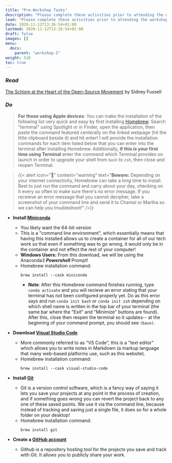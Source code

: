 ```yaml
---
title: "Pre-Workshop Tasks"
description: "Please complete these activities prior to attending the workshop."
lead: "Please complete these activities prior to attending the workshop."
date: 2020-11-12T13:26:54+01:00
lastmod: 2020-11-12T13:26:54+01:00
draft: false
images: []
menu:
  docs:
    parent: "workshop-I"
weight: 510
toc: true
---
```


### *Read*
[The Schism at the Heart of the Open-Source Movement](https://www.theatlantic.com/technology/archive/2020/01/ice-contract-github-sparks-developer-protests/604339/) by Sidney Fussell

### *Do*

> **For those using Apple devices**: You can make the installation of the following list very quick and easy by first installing [Homebrew](https://brew.sh/). Search "terminal" using Spotlight or in Finder, open the application, then paste the command featured centerally on the linked webpage (hit the little clipboard beside it) and hit enter! I will provide the installation commands for each item listed below that you can enter into the terminal after installing Homebrew.
> Additionally, **if this is your first time using Terminal** enter the command which Terminal provides on launch in order to upgrade your shell from `bash` to `zsh`, then close and reopen Terminal.

> {{< alert icon=":mega:" context="warning" text="<b>Beware:</b> Depending on your internet connectivity, Homebrew can take a <i>long</i> time to install. Best to just run the command and carry about your day, checking on it every so often to make sure there's no error message. If you receieve an error message that you cannot decipher, take a screenshot of your command line and send it to Chantal or Martha so we can help you troubleshoot!" />}}

- **Install [Miniconda](https://docs.conda.io/en/latest/miniconda.html)**
  - You likely want the 64-bit version
  - This is a "command line environment", which essentially means that having this installed allows us to create a container for all of our tech work so that even if something was to go wrong, it would only be in the container and not effect the rest of your computer!
  - **Windows Users:** From this download, we will be using the Anaconda3 ***Powershell*** Prompt!
  - Homebrew installation command:
  	```
    brew install --cask miniconda
    ```
    - **Note**: After this Homebrew command finishes running, type `conda activate` and you will recieve an error stating that your terminal has not been configured properly yet. Do as this error says and run `conda init bash` or `conda init zsh` depending on which shell name is written in the top bar of your terminal (the same bar where the "Exit" and "Minimize" buttons are found). After this, close then reopen the terminal so it updates-- at the beginning of your command prompt, you should see `(base)`. 
- **Download [Visual Studio Code](https://code.visualstudio.com/)**
  - More commonly referred to as "VS Code", this is a "text editor" which allows you to write notes in Markdown (a markup language that many web-based platforms use, such as this website).
  - Homebrew installation command:
    ```
    brew install --cask visual-studio-code
    ```
	 
- **Install [Git](https://git-scm.com/downloads)**
  - Git is a version control software, which is a fancy way of saying it lets you save your projects at any point in the process of creation, and if something goes wrong you can revert the project back to any one of these saved points. We use it via the command line, because instead of tracking and saving just a single file, it does so for a whole folder on your desktop!
  - Homebrew installation command:
    ```
    brew install git
    ```
- **Create a [GitHub account](https://github.com/)**
  - Github is a repository hosting tool for the projects you save and track with Git. It allows you to publicly share your work.